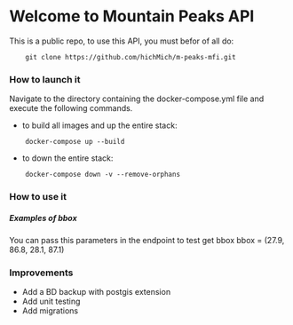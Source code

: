 # Welcome to Mountain Peaks API
This is a public repo, to use this API, you must befor of all do:
```
    git clone https://github.com/hichMich/m-peaks-mfi.git
```

### How to launch it
Navigate to the directory containing the docker-compose.yml file and execute the following commands.
- to build all images and up the entire stack:
```
    docker-compose up --build
```
- to down the entire stack:
```
    docker-compose down -v --remove-orphans
```

### How to use it
##### Examples of bbox
You can pass this parameters in the endpoint to test get bbox
bbox = (27.9, 86.8, 28.1, 87.1)


### Improvements
- Add a BD backup with postgis extension
- Add unit testing
- Add migrations

